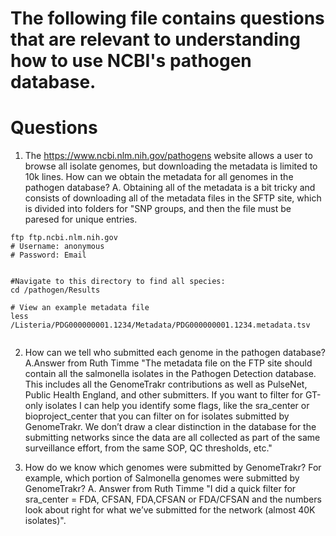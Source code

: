 # The following file contains questions that are relevant to understanding how to use NCBI's pathogen database.



# Questions

1. The https://www.ncbi.nlm.nih.gov/pathogens website allows a user to browse all isolate genomes, but downloading the metadata is limited to 10k lines. How can we obtain the metadata for all genomes in the pathogen database?
  A. Obtaining all of the metadata is a bit tricky and consists of downloading all of the metadata files in the SFTP site, which is divided into folders for "SNP groups, and then the file must be paresed for unique entries.
 ```
ftp ftp.ncbi.nlm.nih.gov
# Username: anonymous
# Password: Email


#Navigate to this directory to find all species:
cd /pathogen/Results

# View an example metadata file
less /Listeria/PDG000000001.1234/Metadata/PDG000000001.1234.metadata.tsv


```
  
  
2. How can we tell who submitted each genome in the pathogen database?
  A.Answer from Ruth Timme "The metadata file on the FTP site should contain all the salmonella isolates in the Pathogen Detection database. This includes all the GenomeTrakr contributions as well as PulseNet, Public Health England, and other submitters.  If you want to filter for GT-only isolates I can help you identify some flags, like the sra_center or bioproject_center that you can filter on for isolates submitted by GenomeTrakr.  We don’t draw a clear distinction in the database for the submitting networks since the data are all collected as part of the same surveillance effort, from the same SOP, QC thresholds, etc."
  
3. How do we know which genomes were submitted by GenomeTrakr? For example, which portion of Salmonella genomes were submitted by GenomeTrakr?
  A. Answer from Ruth Timme "I did a quick filter for sra_center = FDA, CFSAN, FDA,CFSAN or FDA/CFSAN and the numbers look about right for what we’ve submitted for the network (almost 40K isolates)".
